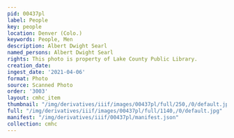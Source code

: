 ```yaml
---
pid: 00437pl
label: People
key: people
location: Denver (Colo.)
keywords: People, Men
description: Albert Dwight Searl
named_persons: Albert Dwight Searl
rights: This photo is property of Lake County Public Library.
creation_date: 
ingest_date: '2021-04-06'
format: Photo
source: Scanned Photo
order: '3003'
layout: cmhc_item
thumbnail: "/img/derivatives/iiif/images/00437pl/full/250,/0/default.jpg"
full: "/img/derivatives/iiif/images/00437pl/full/1140,/0/default.jpg"
manifest: "/img/derivatives/iiif/00437pl/manifest.json"
collection: cmhc
---
```

